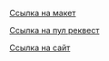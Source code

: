 [Ссылка на макет](https://disk.yandex.ru/d/YtZ0fg7Lf9w6Sg)

[Ссылка на пул реквест](https://github.com/mj669/movies-explorer-frontend/pull/2)

[Ссылка на  сайт](https://mj669.movies-explorer.nomoredomains.xyz/)